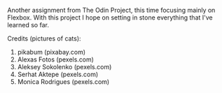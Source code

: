 Another assignment from The Odin Project, this time focusing mainly on Flexbox. With this project I hope on setting in stone everything that I've learned so far.

Credits (pictures of cats):
1. pikabum (pixabay.com)
2. Alexas Fotos (pexels.com)
3. Aleksey Sokolenko (pexels.com)
4. Serhat Aktepe (pexels.com)
5. Monica Rodrigues (pexels.com)